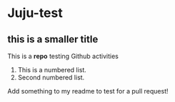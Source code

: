 # Juju-test
## this is a smaller title

This is a **repo** testing Github activities

1. This is a numbered list.
2. Second numbered list.


Add something to my readme to test for a pull request!
